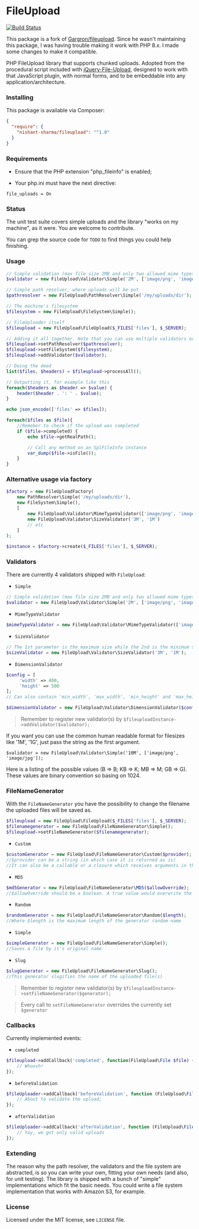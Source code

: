 # FileUpload

[![Build Status](https://travis-ci.org/Gargron/fileupload.png?branch=master)](https://travis-ci.org/Gargron/fileupload)

This package is a fork of [Gargron/fileupload](https://github.com/Gargron/fileupload). Since he wasn't maintaining this package, I was having trouble making it work with PHP 8.x. I made some changes to make it compatible.

PHP FileUpload library that supports chunked uploads. Adopted from the
procedural script included with [jQuery-File-Upload][1], designed to work
with that JavaScript plugin, with normal forms, and to be embeddable into
any application/architecture.

[1]: https://github.com/blueimp/jQuery-File-Upload

### Installing

This package is available via Composer:

```json
{
  "require": {
    "nishant-sharma/fileupload": "^1.0"
  }
}
```

### Requirements

- Ensure that the PHP extension "php_fileinfo" is enabled;

- Your php.ini must have the next directive:

`file_uploads = On`

### Status

The unit test suite covers simple uploads and the library "works on my machine", as it were. You are welcome to contribute.

You can grep the source code for `TODO` to find things you could help finishing.

### Usage

```php
// Simple validation (max file size 2MB and only two allowed mime types)
$validator = new FileUpload\Validator\Simple('2M', ['image/png', 'image/jpg']);

// Simple path resolver, where uploads will be put
$pathresolver = new FileUpload\PathResolver\Simple('/my/uploads/dir');

// The machine's filesystem
$filesystem = new FileUpload\FileSystem\Simple();

// FileUploader itself
$fileupload = new FileUpload\FileUpload($_FILES['files'], $_SERVER);

// Adding it all together. Note that you can use multiple validators or none at all
$fileupload->setPathResolver($pathresolver);
$fileupload->setFileSystem($filesystem);
$fileupload->addValidator($validator);

// Doing the deed
list($files, $headers) = $fileupload->processAll();

// Outputting it, for example like this
foreach($headers as $header => $value) {
    header($header . ': ' . $value);
}

echo json_encode(['files' => $files]);

foreach($files as $file){
    //Remeber to check if the upload was completed
    if ($file->completed) {
        echo $file->getRealPath();

        // Call any method on an SplFileInfo instance
        var_dump($file->isFile());
    }
}
```

### Alternative usage via factory

```php
$factory = new FileUploadFactory(
    new PathResolver\Simple('/my/uploads/dir'),
    new FileSystem\Simple(),
    [
        new FileUpload\Validator\MimeTypeValidator(['image/png', 'image/jpg']),
        new FileUpload\Validator\SizeValidator('3M', '1M')
        // etc
    ]
);

$instance = $factory->create($_FILES['files'], $_SERVER);
```

### Validators

There are currently 4 validators shipped with `FileUpload`:

- `Simple`

```php
// Simple validation (max file size 2MB and only two allowed mime types)
$validator = new FileUpload\Validator\Simple('2M', ['image/png', 'image/jpg']);

```

- `MimeTypeValidator`

```php
$mimeTypeValidator = new FileUpload\Validator\MimeTypeValidator(['image/png', 'image/jpg']);
```

- `SizeValidator`

```php
// The 1st parameter is the maximum size while the 2nd is the minimum size
$sizeValidator = new FileUpload\Validator\SizeValidator('3M', '1M');
```

- `DimensionValidator`

```php
$config = [
     'width' => 400,
     'height' => 500
];
// Can also contain 'min_width', 'max_width', 'min_height' and 'max_height'

$dimensionValidator = new FileUpload\Validator\DimensionValidator($config);
```

> Remember to register new validator(s) by `$fileuploadInstance->addValidator($validator);`

If you want you can use the common human readable format for filesizes like '1M', '1G', just pass the string as the first argument.

```
$validator = new FileUpload\Validator\Simple('10M', ['image/png', 'image/jpg']);
```

Here is a listing of the possible values (B => B; KB => K; MB => M; GB => G). These values are binary convention so basing on 1024.

### FileNameGenerator

With the `FileNameGenerator` you have the possibility to change the filename the uploaded files will be saved as.

```php
$fileupload = new FileUpload\FileUpload($_FILES['files'], $_SERVER);
$filenamegenerator = new FileUpload\FileNameGenerator\Simple();
$fileupload->setFileNameGenerator($filenamegenerator);
```

- `Custom`

```php
$customGenerator = new FileUpload\FileNameGenerator\Custom($provider);
//$provider can be a string (in which case it is returned as is)
//It can also be a callable or a closure which receives arguments in the other of $source_name, $type, $tmp_name, $index, $content_range, FileUpload $upload
```

- `MD5`

```php
$md5Generator = new FileUpload\FileNameGenerator\MD5($allowOverride);
//$allowOverride should be a boolean. A true value would overwrite the file if it exists while a false value would not allow the file to be uploaded since it already exists.
```

- `Random`

```php
$randomGenerator = new FileUpload\FileNameGenerator\Random($length);
//Where $length is the maximum length of the generator random name

```

- `Simple`

```php
$simpleGenerator = new FileUpload\FileNameGenerator\Simple();
//Saves a file by it's original name

```

- `Slug`

```php
$slugGenerator = new FileUpload\FileNameGenerator\Slug();
//This generator slugifies the name of the uploaded file(s)
```

> Remember to register new validator(s) by `$fileuploadInstance->setFileNameGenerator($generator);`

> Every call to `setFileNameGenerator` overrides the currently set `$generator`

### Callbacks

Currently implemented events:

- `completed`

```php
$fileupload->addCallback('completed', function(FileUpload\File $file) {
    // Whoosh!
});
```

- `beforeValidation`

```php
$fileUploader->addCallback('beforeValidation', function (FileUpload\File $file) {
    // About to validate the upload;
});
```

- `afterValidation`

```php
$fileUploader->addCallback('afterValidation', function (FileUpload\File $file) {
    // Yay, we got only valid uploads
});
```

### Extending

The reason why the path resolver, the validators and the file system are
abstracted, is so you can write your own, fitting your own needs (and also,
for unit testing). The library is shipped with a bunch of "simple"
implementations which fit the basic needs. You could write a file system
implementation that works with Amazon S3, for example.

### License

Licensed under the MIT license, see `LICENSE` file.
